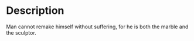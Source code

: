 # Description
Man cannot remake himself without suffering, for he is both the marble and the sculptor.
